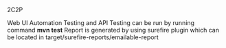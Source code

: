 2C2P

Web UI Automation Testing and API Testing can be run by running command **mvn test**
Report is generated by using surefire plugin which can be located in target/surefire-reports/emailable-report
